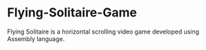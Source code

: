 # Flying-Solitaire-Game
Flying Solitaire is a horizontal scrolling video game developed using Assembly language.
